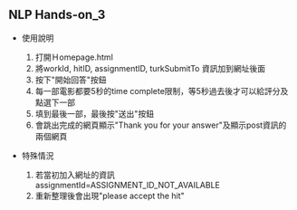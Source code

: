 ## NLP Hands-on_3 ##

* 使用說明
	1. 打開Ｈomepage.html
	2. 將workId, hitID, assignmentID, turkSubmitTo 資訊加到網址後面
	3. 按下"開始回答"按鈕
	4. 每一部電影都要5秒的time complete限制，等5秒過去後才可以給評分及點選下一部
	5. 填到最後一部，最後按"送出"按鈕
	6. 會跳出完成的網頁顯示"Thank you for your answer"及顯示post資訊的兩個網頁

* 特殊情況
	1. 若當初加入網址的資訊assignmentId=ASSIGNMENT_ID_NOT_AVAILABLE
	2. 重新整理後會出現"please accept the hit"
